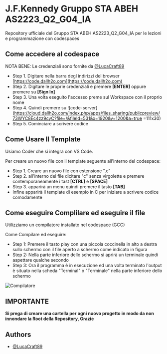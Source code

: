 # J.F.Kennedy Gruppo STA ABEH AS2223_Q2_G04_IA
Repository ufficiale del Gruppo STA ABEH AS2223_Q2_G04_IA per le lezioni e programmazione con codespaces

## Come accedere al codespace

NOTA BENE: Le credenziali sono fornite da [@LucaCraft89](https://github.com/LucaCraft89)

 - Step 1. Digitare nella barra degl indirizzi del browser [https://code.dallh2o.com](https://code.dallh2o.com)
 - Step 2. Digitare le proprie credenziali e premere **[ENTER]** oppure premere su **[Sign In]**
 - Step 3. Una volta eseguito l'accesso preme sul Workspace con il proprio nome 
 - Step 4. Quindi premere su ![code-server](https://cloud.dallh2o.com/index.php/apps/files_sharing/publicpreview/73WYC8Ec4zz9cyC?file=/&fileId=531&x=1920&y=1200&a=true =111x30)
 - Step 5. Cominciare a scrivere codice

## Come Usare Il Template

Usiamo Coder che si integra con VS Code.

Per creare un nuovo file con il template seguente all'interno del codespace:

- Step 1. Creare un nuovo file con estensione ".c"
- Step 2. all'interno del file dicitare "c" senza virgolette e premere contemporaneamente i tast **[CTRL]** e **[SPACE]**
- Step 3. apparirà un menu quindi premere il tasto **[TAB]**
- Infine apparirà il template di esempio in C per iniziare a scrivere codice comodamente

## Come eseguire Complilare ed eseguire il file

Utilizziamo un compilatore installato nel codespace (GCC) 

Come Compilare ed eseguire:

- Step 1: Premere il tasto play con una piccola coccinella in alto a destra sullo schermo con il file aperto a schermo come indicato in figura
- Step 2: Nella parte inferiore dello schermo si aprirà un terminale quindi aspettare qualche secondo 
- Step 3: Ora il programma è in esecuzione ed una volta terminato l'output è situato nella scheda "Terminal" o "Terminale" nella parte inferiore dello schermo

![Compilatore](https://cloud.dallh2o.com/index.php/apps/files_sharing/publicpreview/PxYie5aom8YCXk8?file=/&fileId=479&x=1920&y=1200&a=true)

## IMPORTANTE

**Si prega di creare una cartella per ogni nuovo progetto in modo da non innondare la Root della Repository, Grazie**

## Authors

- [@LucaCraft89](https://github.com/LucaCraft89)